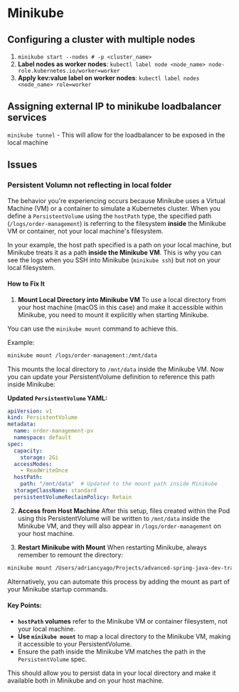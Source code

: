 # Minikube

## Configuring a cluster with multiple nodes

1. `minikube start --nodes # -p <cluster_name>`
2. **Label nodes as worker nodes**: `kubectl label node <node_name> node-role.kubernetes.io/worker=worker`
3. **Apply kev:value label on worker nodes**: `kubectl label nodes <node_name> role=worker`

## Assigning external IP to minikube loadbalancer services

`minikube tunnel` - This will allow for the loadbalancer to be exposed in the local machine

## Issues

### Persistent Volumn not reflecting in local folder

The behavior you're experiencing occurs because Minikube uses a Virtual Machine (VM) or a container to simulate a Kubernetes cluster. When you define a `PersistentVolume` using the `hostPath` type, the specified path (`/logs/order-management`) is referring to the filesystem **inside** the Minikube VM or container, not your local machine's filesystem.

In your example, the host path specified is a path on your local machine, but Minikube treats it as a path **inside the Minikube VM**. This is why you can see the logs when you SSH into Minikube (`minikube ssh`) but not on your local filesystem.

#### How to Fix It

1. **Mount Local Directory into Minikube VM**
To use a local directory from your host machine (macOS in this case) and make it accessible within Minikube, you need to mount it explicitly when starting Minikube.

You can use the `minikube mount` command to achieve this.

Example:
```bash
minikube mount /logs/order-management:/mnt/data
```

This mounts the local directory to `/mnt/data` inside the Minikube VM. Now you can update your PersistentVolume definition to reference this path inside Minikube:

**Updated `PersistentVolume` YAML:**
```yaml
apiVersion: v1
kind: PersistentVolume
metadata:
  name: order-management-pv
  namespace: default
spec:
  capacity:
    storage: 2Gi
  accessModes:
    - ReadWriteOnce
  hostPath:
    path: "/mnt/data"  # Updated to the mount path inside Minikube
  storageClassName: standard
  persistentVolumeReclaimPolicy: Retain
```

2. **Access from Host Machine**
After this setup, files created within the Pod using this PersistentVolume will be written to `/mnt/data` inside the Minikube VM, and they will also appear in `/logs/order-management` on your host machine.

1. **Restart Minikube with Mount**
When restarting Minikube, always remember to remount the directory:
```bash
minikube mount /Users/adriancyago/Projects/advanced-spring-java-dev-training/logs/order-management:/mnt/data
```

Alternatively, you can automate this process by adding the mount as part of your Minikube startup commands.

#### Key Points:
- **`hostPath` volumes** refer to the Minikube VM or container filesystem, not your local machine.
- **Use `minikube mount`** to map a local directory to the Minikube VM, making it accessible to your PersistentVolume.
- Ensure the path inside the Minikube VM matches the path in the `PersistentVolume` spec.

This should allow you to persist data in your local directory and make it available both in Minikube and on your host machine.